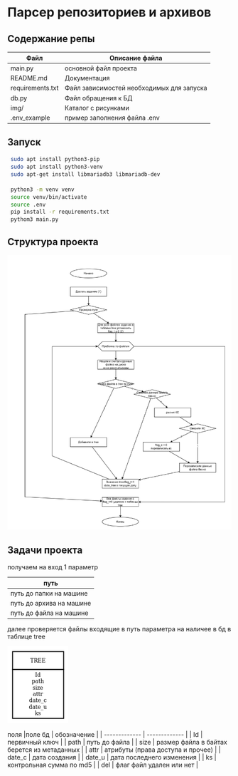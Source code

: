 # Парсер репозиториев и архивов
## Содержание репы

| Файл  | Описание файла |
| ------------- | ------------- |
| main.py  | основной файл проекта  |
| README.md  | Документация  |
| requirements.txt | Файл зависимостей необходимых для запуска |
| db.py | Файл обращения к БД|
| img/| Каталог с рисунками |
| .env_example| пример заполнения файла .env |


## Запуск
```bash
 sudo apt install python3-pip
 sudo apt install python3-venv
 sudo apt-get install libmariadb3 libmariadb-dev

 python3 -m venv venv
 source venv/bin/activate
 source .env
 pip install -r requirements.txt
 pythom3 main.py
```

## Структура проекта

![](./img/sceme.png)



## Задачи проекта
получаем на вход 1 параметр

| путь |
| ------------- |
| путь до папки на машине |
| путь до архива на машине |
| путь до файла на машине |

далее проверяется файлы входящие в путь параметра на наличее в бд в таблице tree

![](./img/tree.png)


поля
|поле бд  | обозначение |
| ------------- | ------------- |
| Id | первичный ключ |
| path | путь до файла |
| size | размер файла в байтах берется из метаданных |
| attr | атрибуты (права доступа и прочее) |
| date_c | дата создания  |
| date_u |  дата последнего изменения |
| ks | контрольная сумма по md5 |
| del | флаг файл удален или нет |
